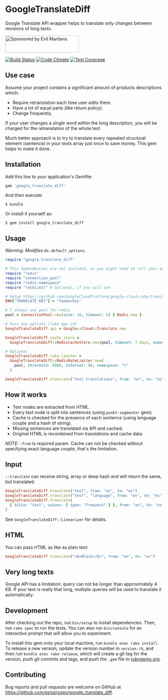 # GoogleTranslateDiff

Google Translate API wrapper helps to translate only changes between revisions of long texts.

<a href="https://evilmartians.com/?utm_source=google_translate_diff-gem">
<img src="https://evilmartians.com/badges/sponsored-by-evil-martians.svg" alt="Sponsored by Evil Martians" width="236" height="54">
</a>

[![Build Status](https://travis-ci.org/gzigzigzeo/google_translate_diff.svg?branch=master)](https://travis-ci.org/gzigzigzeo/google_translate_diff) [![Code Climate](https://codeclimate.com/github/gzigzigzeo/google_translate_diff/badges/gpa.svg)](https://codeclimate.com/github/gzigzigzeo/google_translate_diff) [![Test Coverage](https://codeclimate.com/github/gzigzigzeo/google_translate_diff/badges/coverage.svg)](https://codeclimate.com/github/gzigzigzeo/google_translate_diff/coverage)

## Use case

Assume your project contains a significant amount of products descriptions which:
- Require retranslation each time user edits them.
- Have a lot of equal parts (like return policy).
- Change frequently.

If your user changes a single word within the long description, you will be charged for the retranslation of the whole text.

Much better approach is to try to translate every repeated structural element (sentence) in your texts array just once to save money. This gem helps to make it done.

## Installation

Add this line to your application's Gemfile:

```ruby
gem 'google_translate_diff'
```

And then execute:

    $ bundle

Or install it yourself as:

    $ gem install google_translate_diff

## Usage

*Warning*. *Modifies `Ox.default_options`.*

```ruby
require "google_translate_diff"

# This dependencies are not included, as you might need to roll your own cache based on different store
require "redis"
require "connection_pool"
require "redis-namespace"
require "ratelimit" # Optional, if you will use

# Setup https://github.com/GoogleCloudPlatform/google-cloud-ruby/tree/master/google-cloud-translate
ENV["TRANSLATE_KEY"] = "foobarkey"

# I always use pool for redis
pool = ConnectionPool.new(size: 10, timeout: 5) { Redis.new }

# Pass any options (like app id)
GoogleTranslateDiff.api = Google::Cloud::Translate.new

GoogleTranslateDiff.cache_store =
  GoogleTranslateDiff::RedisCacheStore.new(pool, timeout: 7.days, namespace: "t")

# Optional
GoogleTranslateDiff.rate_limiter =
  GoogleTranslateDiff::RedisRateLimiter.new(
    pool, threshold: 8000, interval: 60, namespace: "t"
  )

GoogleTranslateDiff.translate("test translations", from: "en", to: "es")
```

## How it works

- Text nodes are extracted from HTML.
- Every text node is split into sentences (using `punkt-segmenter` gem).
- Cache is checked for the presence of each sentence (using language couple and a hash of string).
- Missing sentences are translated via API and cached.
- Original HTML is recombined from translations and cache data.

*NOTE:* `:from` is required param. Cache can not be checked without specifying exact language couple, that's the limitation.

## Input

`::translate` can receive string, array or deep hash and will return the same, but translated.

```ruby
GoogleTranslateDiff.translate("test", from: "en", to: "es")
GoogleTranslateDiff.translate("test", "language", from: "en", to: "es")
GoogleTranslateDiff.translate(
  { title: "test", values: { type: "frequent" } }, from: "en", to: "es"
)
```

See `GoogleTranslateDiff::Linearizer` for details.

## HTML

You can pass HTML as like as plain text:

```ruby
GoogleTranslateDiff.translate("<b>Black</b>", from: "en", to: "es")
```

## Very long texts

Google API has a limitation: query can not be longer than approximately 4 KB. If your text is really that long, multiple queries will be used to translate it automatically.

## Development

After checking out the repo, run `bin/setup` to install dependencies. Then, run `rake spec` to run the tests. You can also run `bin/console` for an interactive prompt that will allow you to experiment.

To install this gem onto your local machine, run `bundle exec rake install`. To release a new version, update the version number in `version.rb`, and then run `bundle exec rake release`, which will create a git tag for the version, push git commits and tags, and push the `.gem` file to [rubygems.org](https://rubygems.org).

## Contributing

Bug reports and pull requests are welcome on GitHub at https://github.com/gzigzigzeo/google_translate_diff.
